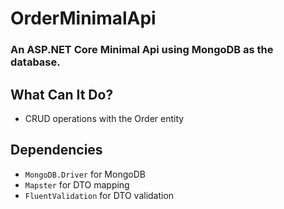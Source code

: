 # OrderMinimalApi
### An ASP.NET Core Minimal Api using MongoDB as the database.

## What Can It Do?
* CRUD operations with the Order entity

## Dependencies
* `MongoDB.Driver` for MongoDB
* `Mapster` for DTO mapping
* `FluentValidation` for DTO validation
